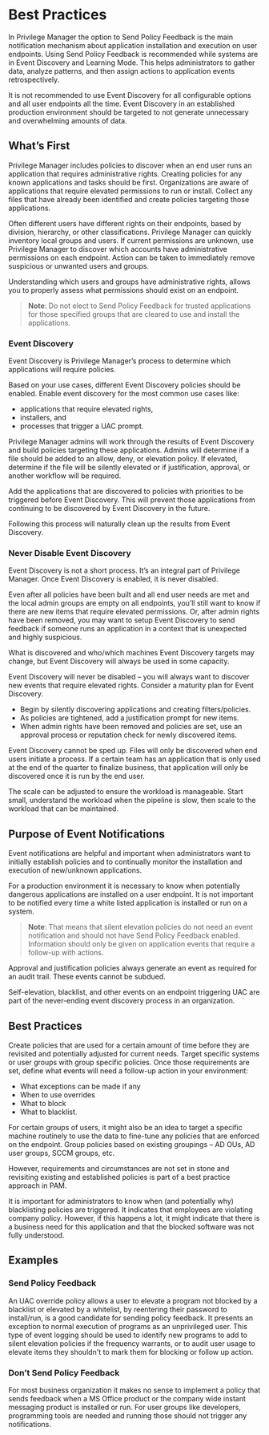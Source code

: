 [title]: # (Best Practices)
[tags]: # (event discovery, notifications)
[priority]: # (4103)
# Best Practices

In Privilege Manager the option to Send Policy Feedback is the main notification mechanism about application installation and execution on user endpoints. Using Send Policy Feedback is recommended while systems are in Event Discovery and Learning Mode. This helps administrators to gather data, analyze patterns, and then assign actions to application events retrospectively. 

It is not recommended to use Event Discovery for all configurable options and all user endpoints all the time. Event Discovery in an established production environment should be targeted to not generate unnecessary and overwhelming amounts of data.

## What’s First

Privilege Manager includes policies to discover when an end user runs an application that requires administrative rights. Creating policies for any known applications and tasks should be first. Organizations are aware of applications that require elevated permissions to run or install. Collect any files that have already been identified and create policies targeting those applications.

Often different users have different rights on their endpoints, based by division, hierarchy, or other classifications. Privilege Manager can quickly inventory local groups and users. If current permissions are unknown, use Privilege Manager to discover which accounts have administrative permissions on each endpoint. Action can be taken to immediately remove suspicious or unwanted users and groups.

Understanding which users and groups have administrative rights, allows you to properly assess what permissions should exist on an endpoint.

>**Note**:
>Do not elect to Send Policy Feedback for trusted applications for those specified groups that are cleared to use and install the applications.

### Event Discovery

Event Discovery is Privilege Manager’s process to determine which applications will require policies.

Based on your use cases, different Event Discovery policies should be enabled. Enable event discovery for the most common use cases like:

* applications that require elevated rights,
* installers, and
* processes that trigger a UAC prompt.

Privilege Manager admins will work through the results of Event Discovery and build policies targeting these applications. Admins will determine if a file should be added to an allow, deny, or elevation policy. If elevated, determine if the file will be silently elevated or if justification, approval, or another workflow will be required.

Add the applications that are discovered to policies with priorities to be triggered before Event Discovery. This will prevent those applications from continuing to be discovered by Event Discovery in the future.

Following this process will naturally clean up the results from Event Discovery.

### Never Disable Event Discovery

Event Discovery is not a short process. It’s an integral part of Privilege Manager. Once Event Discovery is enabled, it is never disabled.

Even after all policies have been built and all end user needs are met and the local admin groups are empty on all endpoints, you’ll still want to know if there are new items that require elevated permissions. Or, after admin rights have been removed, you may want to setup Event Discovery to send feedback if someone runs an application in a context that is unexpected and highly suspicious.

What is discovered and who/which machines Event Discovery targets may change, but Event Discovery will always be used in some capacity.

Event Discovery will never be disabled – you will always want to discover new events that require elevated rights. Consider a maturity plan for Event Discovery.

* Begin by silently discovering applications and creating filters/policies. 
* As policies are tightened, add a justification prompt for new items. 
* When admin rights have been removed and policies are set, use an approval process or reputation check for newly discovered items.

Event Discovery cannot be sped up. Files will only be discovered when end users initiate a process. If a certain team has an application that is only used at the end of the quarter to finalize business, that application will only be discovered once it is run by the end user.

The scale can be adjusted to ensure the workload is manageable. Start small, understand the workload when the pipeline is slow, then scale to the workload that can be maintained. 

## Purpose of Event Notifications

Event notifications are helpful and important when administrators want to initially establish policies and to continually monitor the installation and execution of new/unknown applications.

For a production environment it is necessary to know when potentially dangerous applications are installed on a user endpoint. It is not important to be notified every time a white listed application is installed or run on a system.

>**Note**:
>That means that silent elevation policies do not need an event notification and should not have Send Policy Feedback enabled. Information should only be given on application events that require a follow-up with actions.

Approval and justification policies always generate an event as required for an audit trail. These events cannot be subdued.

Self-elevation, blacklist, and other events on an endpoint triggering UAC are part of the never-ending event discovery process in an organization.

## Best Practices

Create policies that are used for a certain amount of time before they are revisited and potentially adjusted for current needs. Target specific systems or user groups with group specific policies. Once those requirements are set, define what events will need a follow-up action in your environment:

* What exceptions can be made if any
* When to use overrides
* What to block
* What to blacklist.

For certain groups of users, it might also be an idea to target a specific machine routinely to use the data to fine-tune any policies that are enforced on the endpoint. Group policies based on existing groupings – AD OUs, AD user groups, SCCM groups, etc.

However, requirements and circumstances are not set in stone and revisiting existing and established policies is part of a best practice approach in PAM.

It is important for administrators to know when (and potentially why) blacklisting policies are triggered. It indicates that employees are violating company policy. However, if this happens a lot, it might indicate that there is a business need for this application and that the blocked software was not fully understood. 

## Examples

### Send Policy Feedback

An UAC override policy allows a user to elevate a program not blocked by a blacklist or elevated by a whitelist, by reentering their password to install/run, is a good candidate for sending policy feedback. It presents an exception to normal execution of programs as an unprivileged user. This type of event logging should be used to identify new programs to add to silent elevation policies if the frequency warrants, or to audit user usage to elevate items they shouldn't to mark them for blocking or follow up action.

### Don’t Send Policy Feedback

For most business organization it makes no sense to implement a policy that sends feedback when a MS Office product or the company wide instant messaging product is installed or run. For user groups like developers, programming tools are needed and running those should not trigger any notifications.
